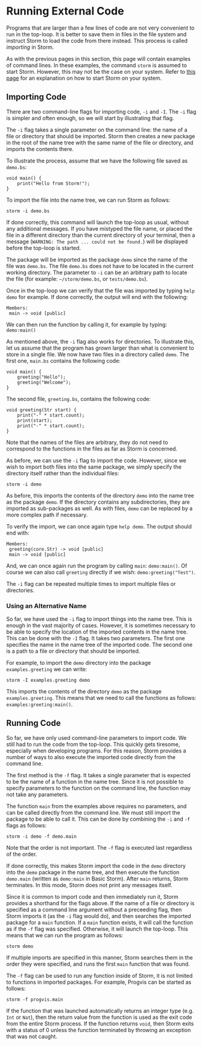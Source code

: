 Running External Code
=====================

Programs that are larger than a few lines of code are not very convenient to run in the top-loop. It
is better to save them in files in the file system and instruct Storm to load the code from there
instead. This process is called *importing* in Storm.

As with the previous pages in this section, this page will contain examples of command lines. In
these examples, the command `storm` is assumed to start Storm. However, this may not be the case on
your system. Refer to [this page](md:In_the_Terminal) for an explanation on how to start Storm on your system.


Importing Code
--------------

There are two command-line flags for importing code, `-i` and `-I`. The `-i` flag is simpler and
often enough, so we will start by illustrating that flag.

The `-i` flag takes a single parameter on the command line: the name of a file or directory that
should be imported. Storm then creates a new package in the root of the name tree with the same name
of the file or directory, and imports the contents there.

To illustrate the process, assume that we have the following file saved as `demo.bs`:

```bs
void main() {
    print("Hello from Storm!");
}
```

To import the file into the name tree, we can run Storm as follows:

```
storm -i demo.bs
```

If done correctly, this command will launch the top-loop as usual, without any additional messages.
If you have mistyped the file name, or placed the file in a different directory than the current
directory of your terminal, then a message (`WARNING: The path ... could not be found.`) will be
displayed before the top-loop is started.

The package will be imported as the package `demo` since the name of the file was `demo.bs`. The
file `demo.bs` does not have to be located in the current working directory. The parameter to `-i`
can be an arbitrary path to locate the file (for example: `~/storm/demo.bs`, or `tests/demo.bs`).


Once in the top-loop we can verify that the file was imported by typing `help demo` for example. If
done correctly, the output will end with the following:

```
Members:
 main -> void [public]
```

We can then run the function by calling it, for example by typing: `demo:main()`


As mentioned above, the `-i` flag also works for directories. To illustrate this, let us assume that
the program has grown larger than what is convenient to store in a single file. We now have two
files in a directory called `demo`. The first one, `main.bs` contains the following code:

```bs
void main() {
    greeting("Hello");
    greeting("Welcome");    
}
```

The second file, `greeting.bs`, contains the following code:

```bs
void greeting(Str start) {
    print("-" * start.count);
    print(start);
    print("-" * start.count);
}
```

Note that the names of the files are arbitrary, they do not need to correspond to the functions in
the files as far as Storm is concerned.

As before, we can use the `-i` flag to import the code. However, since we wish to import both files
into the same package, we simply specify the directory itself rather than the individual files:

```
storm -i demo
```

As before, this imports the contents of the directory `demo` into the name tree as the package
`demo`. If the directory contains any subdirectories, they are imported as sub-packages as well. As
with files, `demo` can be replaced by a more complex path if necessary.

To verify the import, we can once again type `help demo`. The output should end with:

```
Members:
 greeting(core.Str) -> void [public]
 main -> void [public]
```

And, we can once again run the program by calling `main`: `demo:main()`. Of course we can also call
`greeting` directly if we wish: `demo:greeting("Test")`.

The `-i` flag can be repeated multiple times to import multiple files or directories.

### Using an Alternative Name

So far, we have used the `-i` flag to import things into the name tree. This is enough in the vast
majority of cases. However, it is sometimes necessary to be able to specify the location of the
imported contents in the name tree. This can be done with the `-I` flag. It takes two parameters.
The first one specifies the name in the name tree of the imported code. The second one is a path to
a file or directory that should be imported.

For example, to import the `demo` directory into the package `examples.greeting` we can write:

```
storm -I examples.greeting demo
```

This imports the contents of the directory `demo` as the package `examples.greeting`. This means
that we need to call the functions as follows: `examples:greeting:main()`.


Running Code
------------

So far, we have only used command-line parameters to import code. We still had to run the code from
the top-loop. This quickly gets tiresome, especially when developing programs. For this reason,
Storm provides a number of ways to also execute the imported code directly from the command line.

The first method is the `-f` flag. It takes a single parameter that is expected to be the name of a
function in the name tree. Since it is not possible to specify parameters to the function on the
command line, the function may not take any parameters.

The function `main` from the examples above requires no parameters, and can be called directly from
the command line. We must still import the package to be able to call it. This can be done by
combining the `-i` and `-f` flags as follows:

```
storm -i demo -f demo.main
```

Note that the order is not important. The `-f` flag is executed last regardless of the order.

If done correctly, this makes Storm import the code in the `demo` directory into the `demo` package
in the name tree, and then execute the function `demo.main` (written as `demo:main` in Basic Storm).
After `main` returns, Storm terminates. In this mode, Storm does not print any messages itself.

Since it is common to import code and then immediately run it, Storm provides a shorthand for the
flags above. If the name of a file or directory is specified as a command line argument without a
preceeding flag, then Storm imports it (as the `-i` flag would do), and then searches the imported
package for a `main` function. If a `main` function exists, it will call the function as if the `-f`
flag was specified. Otherwise, it will launch the top-loop. This means that we can run the program
as follows:

```
storm demo
```

If multiple imports are specified in this manner, Storm searches them in the order they were
specified, and runs the first `main` function that was found.


The `-f` flag can be used to run any function inside of Storm, it is not limited to functions in
imported packages. For example, Progvis can be started as follows:

```
storm -f progvis.main
```

If the function that was launched automatically returns an integer type (e.g. `Int` or `Nat`), then
the return value from the function is used as the exit code from the entire Storm process. If the
function returns `void`, then Storm exits with a status of 0 unless the function terminated by
throwing an exception that was not caught.
